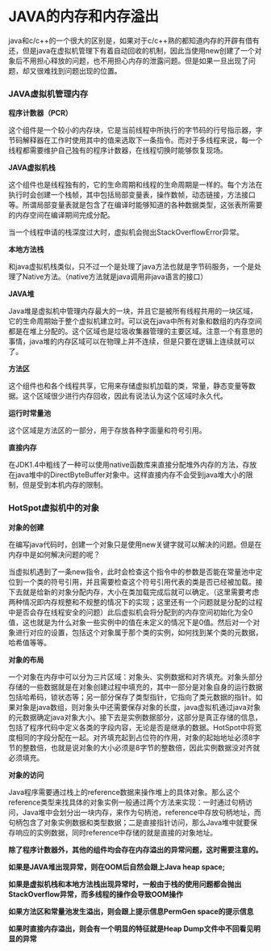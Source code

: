 # JAVA的内存和内存溢出

java和c/c++的一个很大的区别是，如果对于c/c++熟的都知道内存的开辟有借有还，但是java在虚拟机管理下有着自动回收的机制，因此当使用new创建了一个对象后不用担心释放的问题，也不用担心内存的泄露问题。但是如果一旦出现了问题，却又很难找到问题出现的位置。

### JAVA虚拟机管理内存

**程序计数器（PCR）**

这个组件是一个较小的内存块，它是当前线程中所执行的字节码的行号指示器，字节码解释器在工作时使用其中的值来选取下一条指令。而对于多线程来说，每一个线程都需要维护自己独有的程序计数器，在线程切换时能够恢复现场。

**JAVA虚拟机栈**

这个组件也是线程独有的，它的生命周期和线程的生命周期是一样的。每个方法在执行时会创建一个栈帧，其中包括局部变量表，操作数帧，动态链接，方法接口等。所谓局部变量表就是包含了在编译时能够知道的各种数据类型，这张表所需要的内存空间在编译期间完成分配。

当一个线程申请的栈深度过大时，虚拟机会抛出StackOverflowError异常。

**本地方法栈**

和java虚拟机栈类似，只不过一个是处理了java方法也就是字节码服务，一个是处理了Native方法。（native方法就是java调用非java语言的接口）

**JAVA堆**

Java堆是虚拟机中管理内存最大的一块，并且它是被所有线程共用的一块区域，它的生命周期始于整个虚拟机建立时。可以说在java中所有对象和数组的内存空间都是在堆上分配的。这个区域也是垃圾收集器管理的主要区域。注意一个有意思的事情，java堆的内存区域可以在物理上并不连续，但是只要在逻辑上连续就可以了。

**方法区**

这个组件也和各个线程共享，它用来存储虚拟机加载的类，常量，静态变量等数据。这个区域很少进行内存回收，因此有说法认为这个区域时永久代。

**运行时常量池**

这个区域是方法区的一部分，用于存放各种字面量和符号引用。

**直接内存**

在JDK1.4中粗线了一种可以使用native函数库来直接分配堆外内存的方法，存放在java堆中的DirectByteBuffer对象中。这样直接内存不会受到java堆大小的限制，但是受到本机内存的限制。

### HotSpot虚拟机中的对象

**对象的创建**

在编写java代码时，创建一个对象只是使用new关键字就可以解决的问题。但是在内存中是如何解决问题的呢？

当虚拟机遇到了一条new指令，此时会检查这个指令中的参数是否能在常量池中定位到一个类的符号引用，并且需要检查这个符号引用代表的类是否已经被加载。接下去就是给新的对象分配内存，大小在类加载完成后就可以确定。（这里需要考虑两种情况即内存规整和不规整的情况下的实现；这里还有一个问题就是分配的过程中是否会存在线程安全的问题）此后虚拟机会将分配到的内存空间初始化为全0值，这也就是为什么对象一些实例中的值在未定义的情况下是0值。然后对一个对象进行对应的设置，包括这个对象属于那个类的实例，如何找到某个类的元数据，哈希值等等。

**对象的布局**

一个对象在内存中可以分为三片区域：对象头、实例数据和对齐填充。对象头部分存储的一些数据就是在对象创建过程中填充的，其中一部分是对象自身的运行数据包括哈希码，锁状态等；另一部分保存了类型指针，它指向了类元数据的指针。如果对象是java数组，则对象头中还需要保存对象的长度，java虚拟机通过java对象的元数据确定java对象大小。接下去是实例数据部分，这部分是真正存储的信息，包括了程序代码中定义各类的字段内容，无论是否是继承的数据。HotSpot中将宽度相同的字段分配在一起。对齐填充起到占位符的作用，对象的起始地址必须8字节的整数倍，也就是说对象的大小必须是8字节的整数倍，因此实例数据没对齐就必须填充。

**对象的访问**

Java程序需要通过栈上的reference数据来操作堆上的具体对象。那么这个reference类型来找具体的对象实例一般通过两个方法来实现：一时通过句柄访问，Java堆中会划分出一块内存，来作为句柄池，reference中存放句柄地址，而句柄包含了对象实例数据和类型数据；二是直接指针访问，那么Java堆中就要保存响应的实例数据，同时reference中存储的就是直接的对象地址。

**除了程序计数器外，其他的组件均会存在内存溢出的异常问题，这时需要注意的。**

**如果是JAVA堆出现异常，则在OOM后自然会跟上Java heap space;**

**如果是虚拟机栈和本地方法栈出现异常时，一般由于栈的使用问题都会抛出StackOverflow异常，而多线程的操作会导致OOM操作**

**如果方法区和常量池发生溢出，则会跟上提示信息PermGen space的提示信息**

**如果时直接内存溢出，则会有一个明显的特征就是Heap Dump文件中不回看见明显的异常**

